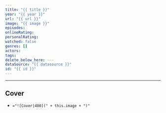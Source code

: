 ```yaml
---
title: "{{ title }}"
year: "{{ year }}"
url: "{{ url }}"
image: "{{ image }}"
episodes: 
onlineRating: 
personalRating: 
watched: false
genres: []
actors: 
tags: 
delete_below_here: ---
dataSource: "{{ datasource }}"
id: "{{ id }}"
---
```

---


## Cover
- `="![Cover|400](" + this.image + ")"`
